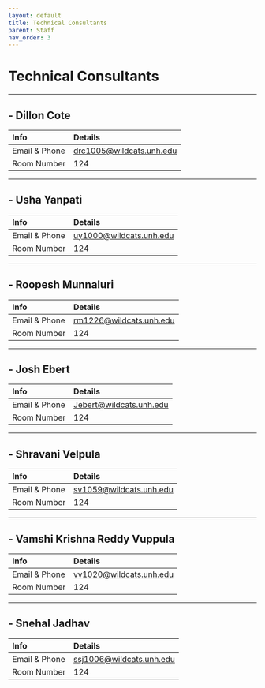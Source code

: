 ```yaml
---
layout: default
title: Technical Consultants
parent: Staff
nav_order: 3
---
```

# Technical Consultants

------

## - Dillon Cote

| Info             | Details |
| :---             | :---- |
| Email & Phone    | drc1005@wildcats.unh.edu |
| Room Number           | 124 |

------

## - Usha Yanpati

| Info             | Details |
| :---             | :---- |
| Email & Phone    | uy1000@wildcats.unh.edu |
| Room Number           | 124 |

------

## - Roopesh Munnaluri

| Info             | Details |
| :---             | :---- |
| Email & Phone    | rm1226@wildcats.unh.edu |
| Room Number           | 124 |

------

## - Josh Ebert

| Info             | Details |
| :---             | :---- |
| Email & Phone    | Jebert@wildcats.unh.edu |
| Room Number           | 124 |

------

## - Shravani Velpula

| Info             | Details |
| :---             | :---- |
| Email & Phone    | sv1059@wildcats.unh.edu |
| Room Number           | 124 |

------

## - Vamshi Krishna Reddy Vuppula

| Info             | Details |
| :---             | :---- |
| Email & Phone    | vv1020@wildcats.unh.edu |
| Room Number           | 124 |

------

## - Snehal Jadhav

| Info             | Details |
| :---             | :---- |
| Email & Phone    | ssj1006@wildcats.unh.edu |
| Room Number           | 124 |
